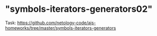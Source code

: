 "symbols-iterators-generators02" 
==================================
Task: https://github.com/netology-code/ajs-homeworks/tree/master/symbols-iterators-generators
